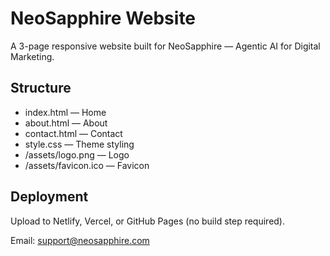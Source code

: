 # NeoSapphire Website

A 3-page responsive website built for NeoSapphire — Agentic AI for Digital Marketing.

## Structure
- index.html — Home
- about.html — About
- contact.html — Contact
- style.css — Theme styling
- /assets/logo.png — Logo
- /assets/favicon.ico — Favicon

## Deployment
Upload to Netlify, Vercel, or GitHub Pages (no build step required).

Email: support@neosapphire.com
